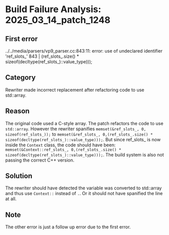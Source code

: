 # Build Failure Analysis: 2025_03_14_patch_1248

## First error

../../media/parsers/vp9_parser.cc:843:11: error: use of undeclared identifier 'ref_slots_'
  843 |          (ref_slots_.size() * sizeof(decltype(ref_slots_)::value_type)));

## Category
Rewriter made incorrect replacement after refactoring code to use std::array.

## Reason
The original code used a C-style array. The patch refactors the code to use `std::array`. However the rewriter spanifies `memset(&ref_slots_, 0, sizeof(ref_slots_));` to `memset(&ref_slots_, 0,(ref_slots_.size() * sizeof(decltype(ref_slots_)::value_type)));`. But since ref_slots_ is now inside the `Context` class, the code should have been: `memset(&Context::ref_slots_, 0,(ref_slots_.size() * sizeof(decltype(ref_slots_)::value_type)));`. The build system is also not passing the correct C++ version.

## Solution
The rewriter should have detected the variable was converted to std::array and thus use `Context::` instead of `.`. Or it should not have spanified the line at all.

## Note
The other error is just a follow up error due to the first error.
